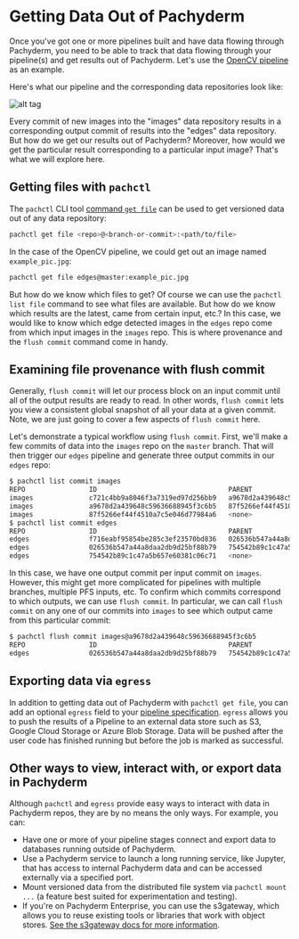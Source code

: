 # Getting Data Out of Pachyderm

Once you've got one or more pipelines built and have data flowing through Pachyderm, you need to be able to track that data flowing through your pipeline(s) and get results out of Pachyderm. Let's use the [OpenCV pipeline](../getting_started/beginner_tutorial.html) as an example. 

Here's what our pipeline and the corresponding data repositories look like:

![alt tag](opencv.jpg)

Every commit of new images into the "images" data repository results in a corresponding output commit of results into the "edges" data repository. But how do we get our results out of Pachyderm?  Moreover, how would we get the particular result corresponding to a particular input image?  That's what we will explore here.

## Getting files with `pachctl`

The `pachctl` CLI tool [command `get file`](../pachctl/pachctl_get_file.html) can be used to get versioned data out of any data repository:

```sh
pachctl get file <repo>@<branch-or-commit>:<path/to/file>
```

In the case of the OpenCV pipeline, we could get out an image named `example_pic.jpg`:

```sh
pachctl get file edges@master:example_pic.jpg
```

But how do we know which files to get?  Of course we can use the `pachctl list file` command to see what files are available.  But how do we know which results are the latest, came from certain input, etc.?  In this case, we would like to know which edge detected images in the `edges` repo come from which input images in the `images` repo.  This is where provenance and the `flush commit` command come in handy.

## Examining file provenance with flush commit 

Generally, `flush commit` will let our process block on an input commit until all of the output results are ready to read. In other words, `flush commit` lets you view a consistent global snapshot of all your data at a given commit. Note, we are just going to cover a few aspects of `flush commit` here. 

Let's demonstrate a typical workflow using `flush commit`. First, we'll make a few commits of data into the `images` repo on the `master` branch.  That will then trigger our `edges` pipeline and generate three output commits in our `edges` repo:

```sh
$ pachctl list commit images
REPO                ID                                 PARENT                             STARTED              DURATION             SIZE                
images              c721c4bb9a8046f3a7319ed97d256bb9   a9678d2a439648c59636688945f3c6b5   About a minute ago   1 seconds            932.2 KiB           
images              a9678d2a439648c59636688945f3c6b5   87f5266ef44f4510a7c5e046d77984a6   About a minute ago   Less than a second   238.3 KiB           
images              87f5266ef44f4510a7c5e046d77984a6   <none>                             10 minutes ago       Less than a second   57.27 KiB           
$ pachctl list commit edges
REPO                ID                                 PARENT                             STARTED              DURATION             SIZE                
edges               f716eabf95854be285c3ef23570bd836   026536b547a44a8daa2db9d25bf88b79   About a minute ago   Less than a second   233.7 KiB           
edges               026536b547a44a8daa2db9d25bf88b79   754542b89c1c47a5b657e60381c06c71   About a minute ago   Less than a second   133.6 KiB           
edges               754542b89c1c47a5b657e60381c06c71   <none>                             2 minutes ago        Less than a second   22.22 KiB
```

In this case, we have one output commit per input commit on `images`.  However, this might get more complicated for pipelines with multiple branches, multiple PFS inputs, etc.  To confirm which commits correspond to which outputs, we can use `flush commit`.  In particular, we can call `flush commit` on any one of our commits into `images` to see which output came from this particular commit:

```sh
$ pachctl flush commit images@a9678d2a439648c59636688945f3c6b5
REPO                ID                                 PARENT                             STARTED             DURATION             SIZE                
edges               026536b547a44a8daa2db9d25bf88b79   754542b89c1c47a5b657e60381c06c71   3 minutes ago       Less than a second   133.6 KiB
```

## Exporting data via `egress`

In addition to getting data out of Pachyderm with `pachctl get file`, you can add an optional `egress` field to your [pipeline specification](../reference/pipeline_spec.html).  `egress` allows you to push the results of a Pipeline to an external data store such as S3, Google Cloud Storage or Azure Blob Storage. Data will be pushed after the user code has finished running but before the job is marked as successful.

## Other ways to view, interact with, or export data in Pachyderm

Although `pachctl` and `egress` provide easy ways to interact with data in Pachyderm repos, they are by no means the only ways.  For example, you can:

- Have one or more of your pipeline stages connect and export data to databases running outside of Pachyderm.
- Use a Pachyderm service to launch a long running service, like Jupyter, that has access to internal Pachyderm data and can be accessed externally via a specified port.
- Mount versioned data from the distributed file system via `pachctl mount ...` (a feature best suited for experimentation and testing).
- If you're on Pachyderm Enterprise, you can use the s3gateway, which allows
  you to reuse existing tools or libraries that work with object stores.
  [See the s3gateway docs for more information](./s3gateway.html).
